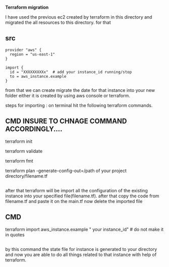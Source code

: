 **Terraform migration**

I have used the previous ec2 created by terraform in this directory and migrated the all 
resources to this directory.  for that

## src
```hcl
provider "aws" {
  region = "us-east-1"
}

import {
  id = "XXXXXXXXXx"  # add your instance_id running/stop
  to = aws_instance.example
}

```

from that we can create migrate the date for that instance into your new folder 
either it is created by using aws console or terraform. 

steps for importing :
on terminal hit the following terraform commands.
## CMD  INSURE TO CHNAGE COMMAND ACCORDINGLY....

 terraform init
 
 terraform validate

 terraform fmt
 
 terraform plan -generate-config-out=/path of your project directory/filename.tf

##
after that terraform will be import all the configuration of the existing instance into your specified file(filename.tf).
after that copy the code from filename.tf and paste it on the main.tf 
now delete the imported file 

## CMD 

 terraform import aws_instance.example " your instance_id" # do not make it in quotes

##
by this command the state file for instance is generated to your directory and now you are able to do 
all things related to that instance with help of terraform. 
